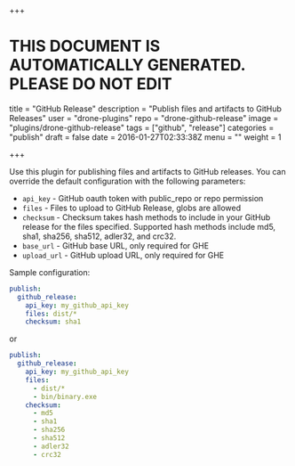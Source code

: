 +++

# THIS DOCUMENT IS AUTOMATICALLY GENERATED. PLEASE DO NOT EDIT

title = "GitHub Release"
description = "Publish files and artifacts to GitHub Releases"
user = "drone-plugins"
repo = "drone-github-release"
image = "plugins/drone-github-release"
tags = ["github", "release"]
categories = "publish"
draft = false
date = 2016-01-27T02:33:38Z
menu = ""
weight = 1

+++

Use this  plugin for publishing files and artifacts to GitHub releases. You
can override the default configuration with the following parameters:

* `api_key` - GitHub oauth token with public_repo or repo permission
* `files` - Files to upload to GitHub Release, globs are allowed
* `checksum` - Checksum takes hash methods to include in your GitHub release for the files specified. Supported hash methods include md5, sha1, sha256, sha512, adler32, and crc32.
* `base_url` - GitHub base URL, only required for GHE
* `upload_url` - GitHub upload URL, only required for GHE

Sample configuration:

```yaml
publish:
  github_release:
    api_key: my_github_api_key
    files: dist/*
    checksum: sha1
```

or

```yaml
publish:
  github_release:
    api_key: my_github_api_key
    files:
      - dist/*
      - bin/binary.exe
    checksum:
      - md5
      - sha1
      - sha256
      - sha512
      - adler32
      - crc32
```

